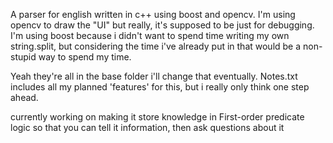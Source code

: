 A parser for english written in c++ using boost and opencv. I'm using opencv to draw the "UI" but really, it's supposed to be just for debugging. I'm using boost because i didn't want to spend time writing my own string.split, but considering the time i've already put in that would be a non-stupid way to spend my time.

Yeah they're all in the base folder i'll change that eventually.
Notes.txt includes all my planned 'features' for this, but i really only think one step ahead.

currently working on making it store knowledge in First-order predicate logic
so that you can tell it information, then ask questions about it
